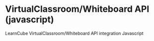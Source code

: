 # VirtualClassroom/Whiteboard API (javascript)
LearnCube VirtualClassroom/Whiteboard API integration Javascript
